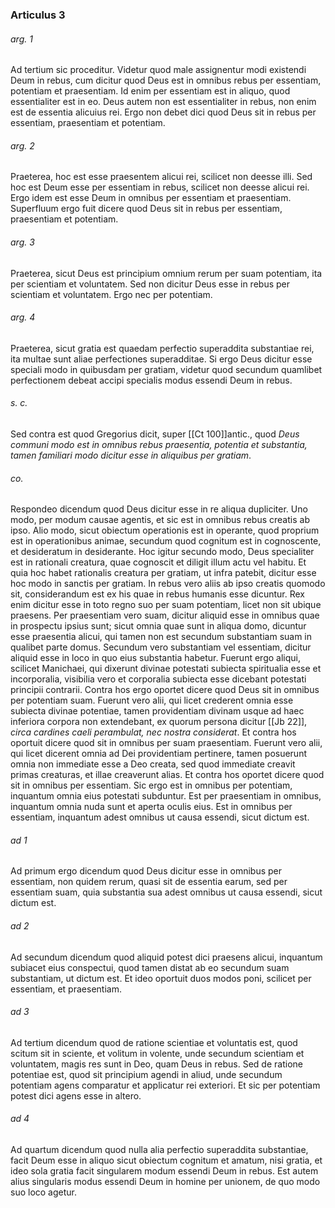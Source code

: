 ### Articulus 3

###### arg. 1
Ad tertium sic proceditur. Videtur quod male assignentur modi existendi Deum in rebus, cum dicitur quod Deus est in omnibus rebus per essentiam, potentiam et praesentiam. Id enim per essentiam est in aliquo, quod essentialiter est in eo. Deus autem non est essentialiter in rebus, non enim est de essentia alicuius rei. Ergo non debet dici quod Deus sit in rebus per essentiam, praesentiam et potentiam.

###### arg. 2
Praeterea, hoc est esse praesentem alicui rei, scilicet non deesse illi. Sed hoc est Deum esse per essentiam in rebus, scilicet non deesse alicui rei. Ergo idem est esse Deum in omnibus per essentiam et praesentiam. Superfluum ergo fuit dicere quod Deus sit in rebus per essentiam, praesentiam et potentiam.

###### arg. 3
Praeterea, sicut Deus est principium omnium rerum per suam potentiam, ita per scientiam et voluntatem. Sed non dicitur Deus esse in rebus per scientiam et voluntatem. Ergo nec per potentiam.

###### arg. 4
Praeterea, sicut gratia est quaedam perfectio superaddita substantiae rei, ita multae sunt aliae perfectiones superadditae. Si ergo Deus dicitur esse speciali modo in quibusdam per gratiam, videtur quod secundum quamlibet perfectionem debeat accipi specialis modus essendi Deum in rebus.

###### s. c.
Sed contra est quod Gregorius dicit, super [[Ct 100]]antic., quod *Deus communi modo est in omnibus rebus praesentia, potentia et substantia, tamen familiari modo dicitur esse in aliquibus per gratiam*.

###### co.
Respondeo dicendum quod Deus dicitur esse in re aliqua dupliciter. Uno modo, per modum causae agentis, et sic est in omnibus rebus creatis ab ipso. Alio modo, sicut obiectum operationis est in operante, quod proprium est in operationibus animae, secundum quod cognitum est in cognoscente, et desideratum in desiderante. Hoc igitur secundo modo, Deus specialiter est in rationali creatura, quae cognoscit et diligit illum actu vel habitu. Et quia hoc habet rationalis creatura per gratiam, ut infra patebit, dicitur esse hoc modo in sanctis per gratiam. In rebus vero aliis ab ipso creatis quomodo sit, considerandum est ex his quae in rebus humanis esse dicuntur. Rex enim dicitur esse in toto regno suo per suam potentiam, licet non sit ubique praesens. Per praesentiam vero suam, dicitur aliquid esse in omnibus quae in prospectu ipsius sunt; sicut omnia quae sunt in aliqua domo, dicuntur esse praesentia alicui, qui tamen non est secundum substantiam suam in qualibet parte domus. Secundum vero substantiam vel essentiam, dicitur aliquid esse in loco in quo eius substantia habetur. Fuerunt ergo aliqui, scilicet Manichaei, qui dixerunt divinae potestati subiecta spiritualia esse et incorporalia, visibilia vero et corporalia subiecta esse dicebant potestati principii contrarii. Contra hos ergo oportet dicere quod Deus sit in omnibus per potentiam suam. Fuerunt vero alii, qui licet crederent omnia esse subiecta divinae potentiae, tamen providentiam divinam usque ad haec inferiora corpora non extendebant, ex quorum persona dicitur [[Jb 22]], *circa cardines caeli perambulat, nec nostra considerat*. Et contra hos oportuit dicere quod sit in omnibus per suam praesentiam. Fuerunt vero alii, qui licet dicerent omnia ad Dei providentiam pertinere, tamen posuerunt omnia non immediate esse a Deo creata, sed quod immediate creavit primas creaturas, et illae creaverunt alias. Et contra hos oportet dicere quod sit in omnibus per essentiam. Sic ergo est in omnibus per potentiam, inquantum omnia eius potestati subduntur. Est per praesentiam in omnibus, inquantum omnia nuda sunt et aperta oculis eius. Est in omnibus per essentiam, inquantum adest omnibus ut causa essendi, sicut dictum est.

###### ad 1
Ad primum ergo dicendum quod Deus dicitur esse in omnibus per essentiam, non quidem rerum, quasi sit de essentia earum, sed per essentiam suam, quia substantia sua adest omnibus ut causa essendi, sicut dictum est.

###### ad 2
Ad secundum dicendum quod aliquid potest dici praesens alicui, inquantum subiacet eius conspectui, quod tamen distat ab eo secundum suam substantiam, ut dictum est. Et ideo oportuit duos modos poni, scilicet per essentiam, et praesentiam.

###### ad 3
Ad tertium dicendum quod de ratione scientiae et voluntatis est, quod scitum sit in sciente, et volitum in volente, unde secundum scientiam et voluntatem, magis res sunt in Deo, quam Deus in rebus. Sed de ratione potentiae est, quod sit principium agendi in aliud, unde secundum potentiam agens comparatur et applicatur rei exteriori. Et sic per potentiam potest dici agens esse in altero.

###### ad 4
Ad quartum dicendum quod nulla alia perfectio superaddita substantiae, facit Deum esse in aliquo sicut obiectum cognitum et amatum, nisi gratia, et ideo sola gratia facit singularem modum essendi Deum in rebus. Est autem alius singularis modus essendi Deum in homine per unionem, de quo modo suo loco agetur.

